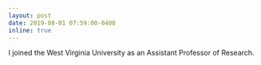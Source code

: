 ```yaml
---
layout: post
date: 2019-08-01 07:59:00-0400
inline: true
---
```


I joined the West Virginia University as an Assistant Professor of Research.
